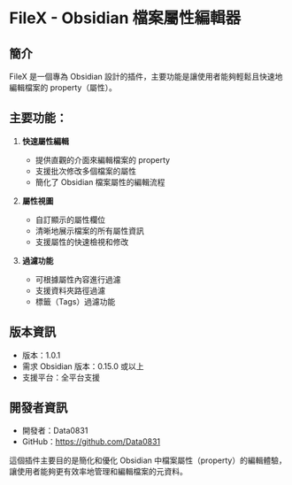 # FileX - Obsidian 檔案屬性編輯器

## 簡介
FileX 是一個專為 Obsidian 設計的插件，主要功能是讓使用者能夠輕鬆且快速地編輯檔案的 property（屬性）。

## 主要功能：

1. **快速屬性編輯**
   - 提供直觀的介面來編輯檔案的 property
   - 支援批次修改多個檔案的屬性
   - 簡化了 Obsidian 檔案屬性的編輯流程

2. **屬性視圖**
   - 自訂顯示的屬性欄位
   - 清晰地展示檔案的所有屬性資訊
   - 支援屬性的快速檢視和修改

3. **過濾功能**
   - 可根據屬性內容進行過濾
   - 支援資料夾路徑過濾
   - 標籤（Tags）過濾功能

## 版本資訊
- 版本：1.0.1
- 需求 Obsidian 版本：0.15.0 或以上
- 支援平台：全平台支援

## 開發者資訊
- 開發者：Data0831
- GitHub：https://github.com/Data0831

這個插件主要目的是簡化和優化 Obsidian 中檔案屬性（property）的編輯體驗，讓使用者能夠更有效率地管理和編輯檔案的元資料。